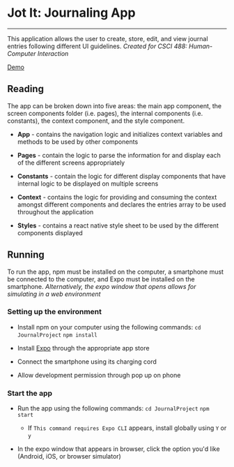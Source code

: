 # Jot It: Journaling App

---
This application allows the user to create, store, edit, and view journal entries following different UI guidelines.
*Created for CSCI 488: Human-Computer Interaction*

[Demo](https://youtu.be/TxZp-A1nkaQ)

## Reading

The app can be broken down into five areas: the main app component, the screen components folder (i.e. pages), the internal components (i.e. constants), the context component, and the style component.

- **App** - contains the navigation logic and initializes context variables and methods to be used by other components

- **Pages** - contain the logic to parse the information for and display each of the different screens appropriately

- **Constants** - contain the logic for different display components that have internal logic to be displayed on multiple screens

- **Context** - contains the logic for providing and consuming the context amongst different components and declares the entries array to be used throughout the application

- **Styles** - contains a react native style sheet to be used by the different components displayed

## Running

To run the app, npm must be installed on the computer, a smartphone must be connected to the computer, and Expo must be installed on the smartphone.
*Alternatively, the expo window that opens allows for simulating in a web environment*

### Setting up the environment

- Install npm on your computer using the following commands: 
`cd JournalProject`
`npm install`

- Install [Expo](https://expo.io/) through the appropriate app store

- Connect the smartphone using its charging cord

- Allow development permission through pop up on phone

### Start the app

- Run the app using the following commands:
`cd JournalProject`
`npm start`

  - If `This command requires Expo CLI` appears, install globally using `Y` or `y`

- In the expo window that appears in browser, click the option you'd like (Android, iOS, or browser simulator)
